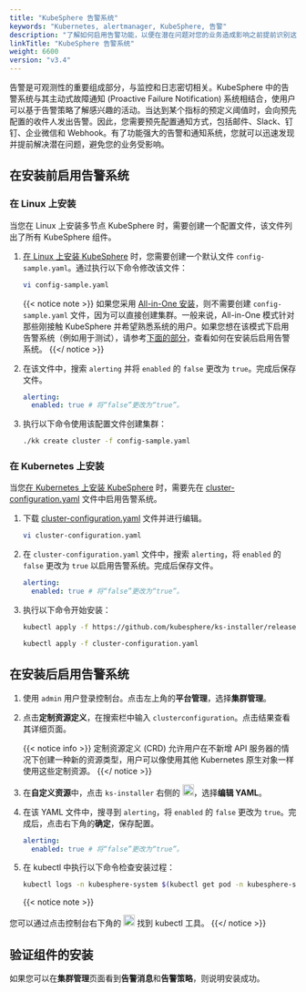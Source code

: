 ```yaml
---
title: "KubeSphere 告警系统"
keywords: "Kubernetes, alertmanager, KubeSphere, 告警"
description: "了解如何启用告警功能，以便在潜在问题对您的业务造成影响之前提前识别这些问题。"
linkTitle: "KubeSphere 告警系统"
weight: 6600
version: "v3.4"
---
```


告警是可观测性的重要组成部分，与监控和日志密切相关。KubeSphere 中的告警系统与其主动式故障通知 (Proactive Failure Notification) 系统相结合，使用户可以基于告警策略了解感兴趣的活动。当达到某个指标的预定义阈值时，会向预先配置的收件人发出告警。因此，您需要预先配置通知方式，包括邮件、Slack、钉钉、企业微信和 Webhook。有了功能强大的告警和通知系统，您就可以迅速发现并提前解决潜在问题，避免您的业务受影响。

## 在安装前启用告警系统

### 在 Linux 上安装

当您在 Linux 上安装多节点 KubeSphere 时，需要创建一个配置文件，该文件列出了所有 KubeSphere 组件。

1. [在 Linux 上安装 KubeSphere](../../installing-on-linux/introduction/multioverview/) 时，您需要创建一个默认文件 `config-sample.yaml`。通过执行以下命令修改该文件：

    ```bash
    vi config-sample.yaml
    ```

    {{< notice note >}}
如果您采用 [All-in-One 安装](../../quick-start/all-in-one-on-linux/)，则不需要创建 `config-sample.yaml` 文件，因为可以直接创建集群。一般来说，All-in-One 模式针对那些刚接触 KubeSphere 并希望熟悉系统的用户。如果您想在该模式下启用告警系统（例如用于测试），请参考[下面的部分](#在安装后启用告警系统)，查看如何在安装后启用告警系统。
    {{</ notice >}}

2. 在该文件中，搜索 `alerting` 并将 `enabled` 的 `false` 更改为 `true`。完成后保存文件。

    ```yaml
    alerting:
      enabled: true # 将“false”更改为“true”。
    ```
    
3. 执行以下命令使用该配置文件创建集群：

    ```bash
    ./kk create cluster -f config-sample.yaml
    ```

### 在 Kubernetes 上安装

当您[在 Kubernetes 上安装 KubeSphere](../../installing-on-kubernetes/introduction/overview/) 时，需要先在 [cluster-configuration.yaml](https://github.com/kubesphere/ks-installer/releases/download/v3.4.1/cluster-configuration.yaml) 文件中启用告警系统。

1. 下载 [cluster-configuration.yaml](https://github.com/kubesphere/ks-installer/releases/download/v3.4.1/cluster-configuration.yaml) 文件并进行编辑。

    ```bash
    vi cluster-configuration.yaml
    ```

2. 在 `cluster-configuration.yaml` 文件中，搜索 `alerting`，将 `enabled` 的 `false` 更改为 `true` 以启用告警系统。完成后保存文件。

    ```yaml
    alerting:
      enabled: true # 将“false”更改为“true”。
    ```
    
3. 执行以下命令开始安装：

    ```bash
    kubectl apply -f https://github.com/kubesphere/ks-installer/releases/download/v3.4.1/kubesphere-installer.yaml
    
    kubectl apply -f cluster-configuration.yaml
    ```

## 在安装后启用告警系统

1. 使用 `admin` 用户登录控制台。点击左上角的**平台管理**，选择**集群管理**。
   
2. 点击**定制资源定义**，在搜索栏中输入 `clusterconfiguration`。点击结果查看其详细页面。

    {{< notice info >}}
定制资源定义 (CRD) 允许用户在不新增 API 服务器的情况下创建一种新的资源类型，用户可以像使用其他 Kubernetes 原生对象一样使用这些定制资源。
    {{</ notice >}}

3. 在**自定义资源**中，点击 `ks-installer` 右侧的 <img src="/images/docs/v3.x/zh-cn/enable-pluggable-components/kubesphere-alerting/three-dots.png" height="20px">，选择**编辑 YAML**。

4. 在该 YAML 文件中，搜寻到 `alerting`，将 `enabled` 的 `false` 更改为 `true`。完成后，点击右下角的**确定**，保存配置。

    ```yaml
    alerting:
      enabled: true # 将“false”更改为“true”。
    ```
    
5. 在  kubectl 中执行以下命令检查安装过程：

    ```bash
    kubectl logs -n kubesphere-system $(kubectl get pod -n kubesphere-system -l 'app in (ks-install, ks-installer)' -o jsonpath='{.items[0].metadata.name}') -f
    ```

    {{< notice note >}}

您可以通过点击控制台右下角的 <img src="/images/docs/v3.x/zh-cn/enable-pluggable-components/kubesphere-alerting/hammer.png" height="20px"> 找到 kubectl 工具。
    {{</ notice >}}

## 验证组件的安装

如果您可以在**集群管理**页面看到**告警消息**和**告警策略**，则说明安装成功。